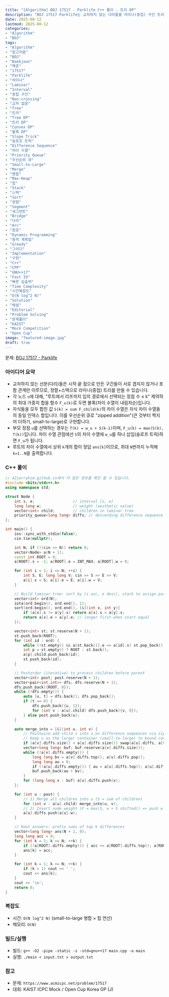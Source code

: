 ```yaml
---
title: "[Algorithm] BOJ 17517 - Parklife C++ 풀이 - 트리 DP"
description: "BOJ 17517 Parklife는 교차하지 않는 다리들을 라미나(중첩) 구간 트리로 변환한 뒤, 자식 DP의 볼록한 차이 수열을 small-to-large로 합치고 노드 가중치를 삽입(슬로프 트릭)해 k=1..N의 최댓값을 O(N log^2 N)에 구하는 C++ 풀이를 정리합니다."
date: 2025-08-12
lastmod: 2025-08-12
categories:
- "Algorithm"
- "BOJ"
tags:
- "Algorithm"
- "알고리즘"
- "BOJ"
- "Baekjoon"
- "백준"
- "17517"
- "Parklife"
- "라미나"
- "Laminar"
- "Interval"
- "중첩 구간"
- "Non-crossing"
- "교차 없음"
- "Tree"
- "트리"
- "Tree DP"
- "트리 DP"
- "Convex DP"
- "볼록 DP"
- "Slope Trick"
- "슬로프 트릭"
- "Difference Sequence"
- "차이 수열"
- "Priority Queue"
- "우선순위 큐"
- "Small-to-Large"
- "Merge"
- "병합"
- "Max-Heap"
- "힙"
- "Stack"
- "스택"
- "Sort"
- "정렬"
- "Segment"
- "세그먼트"
- "Bridge"
- "다리"
- "Arc"
- "원호"
- "Dynamic Programming"
- "동적 계획법"
- "Greedy"
- "그리디"
- "Implementation"
- "구현"
- "C++"
- "CPP"
- "GNU++17"
- "Fast IO"
- "빠른 입출력"
- "Time Complexity"
- "시간복잡도"
- "O(N log^2 N)"
- "Solution"
- "해설"
- "Editorial"
- "Problem Solving"
- "문제풀이"
- "KAIST"
- "Mock Competition"
- "Open Cup"
image: "featured-image.jpg"
draft: true
---
```


문제: [BOJ 17517 - Parklife](https://www.acmicpc.net/problem/17517)

### 아이디어 요약
- 교차하지 않는 선분(다리)들은 시작·끝 점으로 만든 구간들이 서로 겹치지 않거나 포함 관계만 이루므로, 정렬+스택으로 라미나(중첩) 트리를 만들 수 있습니다.
- 각 노드 `u`에 대해, "루트에서 리프까지 임의 경로에서 선택되는 정점 수 ≤ k" 제약하의 최대 가중치 합을 함수 `F_u(k)`로 두면 볼록(차이 수열이 내림차순)입니다.
- 자식들을 모두 합친 값 `S(k) = sum F_child(k)`의 차이 수열은 자식 차이 수열들의 동일 인덱스 합입니다. 이를 우선순위 큐로 "zipped addition"(큰 것부터 짝지어 더하기, small-to-large)로 구현합니다.
- 부모 정점 `u`를 선택하는 경우는 `T(k) = w_u + S(k-1)`이며, `F_u(k) = max(S(k), T(k))`입니다. 차이 수열 관점에선 `S`의 차이 수열에 `w_u`를 하나 삽입(슬로프 트릭)하면 `F_u`가 됩니다.
- 루트의 차이 수열에서 상위 `k`개의 합이 정답 `ans[k]`이므로, 최대 `N`번까지 누적해 `k=1..N`을 출력합니다.

### C++ 풀이

```cpp
// 42jerrykim.github.io에서 더 많은 정보를 확인 할 수 있습니다.
#include <bits/stdc++.h>
using namespace std;

struct Node {
    int s, e;                 // interval [s, e]
    long long w;              // weight (aesthetic value)
    vector<int> child;        // children in laminar tree
    priority_queue<long long> diffs; // descending difference sequence of F_u
};

int main() {
    ios::sync_with_stdio(false);
    cin.tie(nullptr);

    int N; if (!(cin >> N)) return 0;
    vector<Node> a(N + 1);
    const int ROOT = 0;
    a[ROOT].s = -1; a[ROOT].e = INT_MAX; a[ROOT].w = 0;

    for (int i = 1; i <= N; ++i) {
        int S, E; long long V; cin >> S >> E >> V;
        a[i].s = S; a[i].e = E; a[i].w = V;
    }

    // Build laminar tree: sort by (s asc, e desc), stack to assign parent
    vector<int> ord(N);
    iota(ord.begin(), ord.end(), 1);
    sort(ord.begin(), ord.end(), [&](int x, int y){
        if (a[x].s != a[y].s) return a[x].s < a[y].s;
        return a[x].e > a[y].e; // longer first when start equal
    });

    vector<int> st; st.reserve(N + 1);
    st.push_back(ROOT);
    for (int id : ord) {
        while (!st.empty() && a[st.back()].e <= a[id].s) st.pop_back();
        int p = st.empty() ? ROOT : st.back();
        a[p].child.push_back(id);
        st.push_back(id);
    }

    // Postorder (iterative) to process children before parent
    vector<int> post; post.reserve(N + 1);
    vector<pair<int,int>> dfs; dfs.reserve(N + 1);
    dfs.push_back({ROOT, 0});
    while (!dfs.empty()) {
        auto [u, t] = dfs.back(); dfs.pop_back();
        if (t == 0) {
            dfs.push_back({u, 1});
            for (int v : a[u].child) dfs.push_back({v, 0});
        } else post.push_back(u);
    }

    auto merge_into = [&](int u, int v) {
        // Pointwise add child v into u on difference sequences via zipped addition.
        // Keep u as the larger container (small-to-large) to bound complexity.
        if (a[v].diffs.size() > a[u].diffs.size()) swap(a[u].diffs, a[v].diffs);
        vector<long long> buf; buf.reserve(a[v].diffs.size());
        while (!a[v].diffs.empty()) {
            long long bv = a[v].diffs.top(); a[v].diffs.pop();
            long long au = 0;
            if (!a[u].diffs.empty()) { au = a[u].diffs.top(); a[u].diffs.pop(); }
            buf.push_back(au + bv);
        }
        for (long long x : buf) a[u].diffs.push(x);
    };

    for (int u : post) {
        // 1) Merge all children into u (S = sum of children)
        for (int v : a[u].child) merge_into(u, v);
        // 2) Insert node weight (F = max(S, w + S shifted)) => push w into diffs
        a[u].diffs.push(a[u].w);
    }

    // Root answers: prefix sums of top k differences
    vector<long long> ans(N + 1, 0);
    long long acc = 0;
    for (int k = 1; k <= N; ++k) {
        if (!a[ROOT].diffs.empty()) { acc += a[ROOT].diffs.top(); a[ROOT].diffs.pop(); }
        ans[k] = acc;
    }

    for (int k = 1; k <= N; ++k) {
        if (k > 1) cout << ' ';
        cout << ans[k];
    }
    cout << '\n';
    return 0;
}
```

### 복잡도
- 시간: `O(N log^2 N)` (small-to-large 병합 × 힙 연산)
- 메모리: `O(N)`

### 빌드/실행
- 빌드: `g++ -O2 -pipe -static -s -std=gnu++17 main.cpp -o main`
- 실행: `./main < input.txt > output.txt`

### 참고
- 문제: `https://www.acmicpc.net/problem/17517`
- 대회: KAIST ICPC Mock / Open Cup Korea GP (J)


